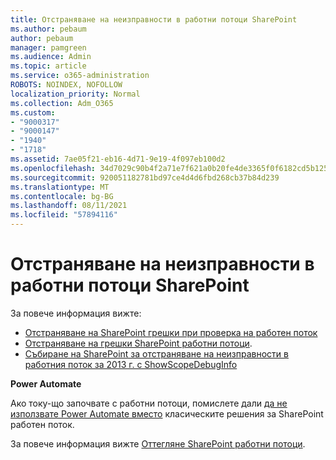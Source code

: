 ```yaml
---
title: Отстраняване на неизправности в работни потоци SharePoint
ms.author: pebaum
author: pebaum
manager: pamgreen
ms.audience: Admin
ms.topic: article
ms.service: o365-administration
ROBOTS: NOINDEX, NOFOLLOW
localization_priority: Normal
ms.collection: Adm_O365
ms.custom:
- "9000317"
- "9000147"
- "1940"
- "1718"
ms.assetid: 7ae05f21-eb16-4d71-9e19-4f097eb100d2
ms.openlocfilehash: 34d7029c90b4f2a71e7f621a0b20fe4de3365f0f6182cd5b125a8c1a6055222a
ms.sourcegitcommit: 920051182781bd97ce4d4d6fbd268cb37b84d239
ms.translationtype: MT
ms.contentlocale: bg-BG
ms.lasthandoff: 08/11/2021
ms.locfileid: "57894116"
---
```

# <a name="troubleshoot-workflows-in-sharepoint"></a>Отстраняване на неизправности в работни потоци SharePoint

За повече информация вижте:

- [Отстраняване на SharePoint грешки при проверка на работен поток](https://docs.microsoft.com/sharepoint/dev/general-development/troubleshooting-sharepoint-server-workflow-validation-errors-in-visio)
- [Отстраняване на грешки SharePoint работни потоци](https://docs.microsoft.com/sharepoint/dev/general-development/debugging-sharepoint-server-workflows).
- [Събиране на SharePoint за отстраняване на неизправности в работния поток за 2013 г. с ShowScopeDebugInfo](https://docs.microsoft.com/sharepoint/troubleshoot/workflows/gather-workflow-data)

**Power Automate**

Ако току-що започвате с работни потоци, помислете дали [да не използвате Power Automate вместо](https://docs.microsoft.com/power-automate/modern-approvals) класическите решения за SharePoint работен поток.

За повече информация вижте [Оттегляне SharePoint работни потоци](https://docs.microsoft.com/alchemyinsights/sharepoint-workflows-retiring).
